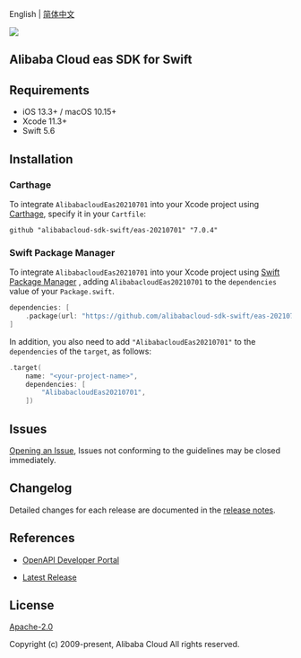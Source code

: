 English | [简体中文](README-CN.md)

![](https://aliyunsdk-pages.alicdn.com/icons/AlibabaCloud.svg)

## Alibaba Cloud eas SDK for Swift

## Requirements

- iOS 13.3+ / macOS 10.15+
- Xcode 11.3+
- Swift 5.6

## Installation

### Carthage

To integrate `AlibabacloudEas20210701` into your Xcode project using [Carthage](https://github.com/Carthage/Carthage), specify it in your `Cartfile`:

```ogdl
github "alibabacloud-sdk-swift/eas-20210701" "7.0.4"
```

### Swift Package Manager

To integrate `AlibabacloudEas20210701` into your Xcode project using [Swift Package Manager](https://swift.org/package-manager/) , adding `AlibabacloudEas20210701` to the `dependencies` value of your `Package.swift`.

```swift
dependencies: [
    .package(url: "https://github.com/alibabacloud-sdk-swift/eas-20210701.git", from: "7.0.4")
]
```

In addition, you also need to add `"AlibabacloudEas20210701"` to the `dependencies` of the `target`, as follows:

```swift
.target(
    name: "<your-project-name>",
    dependencies: [
        "AlibabacloudEas20210701",
    ])
```

## Issues

[Opening an Issue](https://github.com/alibabacloud-sdk-swift/eas-20210701/issues/new), Issues not conforming to the guidelines may be closed immediately.

## Changelog

Detailed changes for each release are documented in the [release notes](./ChangeLog.txt).

## References

* [OpenAPI Developer Portal](https://next.api.alibabacloud.com/home)
- [Latest Release](https://github.com/alibabacloud-sdk-swift/eas-20210701)

## License

[Apache-2.0](http://www.apache.org/licenses/LICENSE-2.0)

Copyright (c) 2009-present, Alibaba Cloud All rights reserved.
